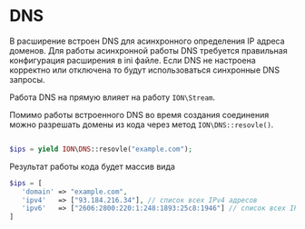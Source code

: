 DNS
===

В расширение встроен DNS для асинхронного определения IP адреса доменов.
Для работы асинхронной работы DNS требуется правильная конфигурация расширения в ini файле.
Если DNS не настроена корректно или отключена то будут использоваться синхронные DNS запросы.

Работа DNS на прямую влияет на работу `ION\Stream`.


Помимо работы встроенного DNS во время создания соединения можно разрешать домены из кода через метод `ION\DNS::resovle()`.

```php

$ips = yield ION\DNS::resovle("example.com");

```

Результат работы кода будет массив вида

```php
$ips = [
   'domain' => "example.com",
   'ipv4'   => ["93.184.216.34"], // список всех IPv4 адресов
   'ipv6'   => ["2606:2800:220:1:248:1893:25c8:1946"] // список всех IPv6 адресов
]
```



